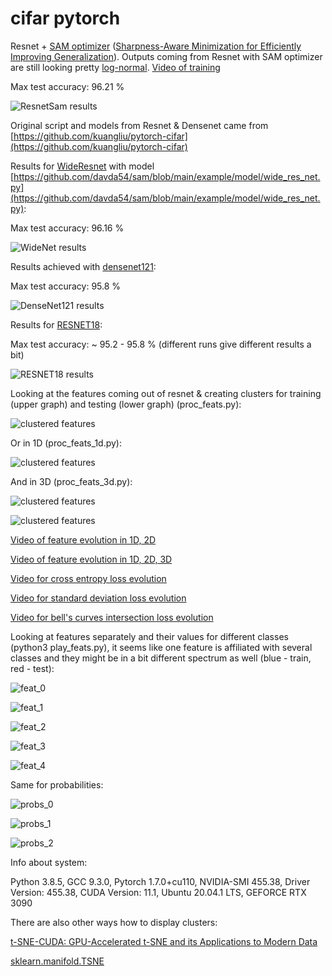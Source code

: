 # cifar pytorch

Resnet + [SAM optimizer](https://github.com/davda54/sam) ([Sharpness-Aware Minimization for Efficiently Improving Generalization](https://arxiv.org/abs/2010.01412)). Outputs coming from Resnet with SAM optimizer are still looking pretty [log-normal](https://en.wikipedia.org/wiki/Log-normal_distribution). [Video of training](https://www.youtube.com/watch?v=n_lHHflX-YQ)

Max test accuracy: 96.21 %

![ResnetSam results](./results/ResnetSam.png)

Original script and models from Resnet & Densenet came from [https://github.com/kuangliu/pytorch-cifar](https://github.com/kuangliu/pytorch-cifar)

Results for [WideResnet](https://arxiv.org/pdf/1605.07146.pdf) with model [https://github.com/davda54/sam/blob/main/example/model/wide_res_net.py](https://github.com/davda54/sam/blob/main/example/model/wide_res_net.py):

Max test accuracy: 96.16 %

![WideNet results](./results/WideResnet.png)

Results achieved with [densenet121](https://arxiv.org/abs/1608.06993):

Max test accuracy: 95.8 %

![DenseNet121 results](./results/DenseNet121.png)

Results for [RESNET18](https://arxiv.org/pdf/1512.03385.pdf):

Max test accuracy: ~ 95.2 - 95.8 % (different runs give different results a bit)

![RESNET18 results](./results/RESNET18.png)

Looking at the features coming out of resnet & creating clusters for training (upper graph) and testing (lower graph) (proc_feats.py):

![clustered features](./results/features_resnet.png)

Or in 1D (proc_feats_1d.py):

![clustered features](./results/features_resnet_1d.png)

And in 3D (proc_feats_3d.py):

![clustered features](./results/features_resnet_3d_train.png)

![clustered features](./results/features_resnet_3d_test.png)

[Video of feature evolution in 1D, 2D](https://www.youtube.com/watch?v=WbPf8EG-JnQ)

[Video of feature evolution in 1D, 2D, 3D](https://www.youtube.com/watch?v=k9tVFuk_XW4)

[Video for cross entropy loss evolution](https://www.youtube.com/watch?v=RN7T2PEjd6g)

[Video for standard deviation loss evolution](https://www.youtube.com/watch?v=CeKXZEX3_Fs)

[Video for bell's curves intersection loss evolution](https://www.youtube.com/watch?v=io-i7Vgvfq8)

Looking at features separately and their values for different classes (python3 play_feats.py), it seems like one feature is affiliated with several classes and they might be in a bit different spectrum as well (blue - train, red - test):

![feat_0](./results/feat_new_0.png)

![feat_1](./results/feat_new_1.png)

![feat_2](./results/feat_new_2.png)

![feat_3](./results/feat_new_3.png)

![feat_4](./results/feat_new_4.png)

Same for probabilities:

![probs_0](./results/probs_new_0.png)

![probs_1](./results/probs_new_1.png)

![probs_2](./results/probs_new_2.png)

Info about system:

Python 3.8.5, GCC 9.3.0, Pytorch 1.7.0+cu110, NVIDIA-SMI 455.38, Driver Version: 455.38, CUDA Version: 11.1, Ubuntu 20.04.1 LTS, GEFORCE RTX 3090


There are also other ways how to display clusters:

[t-SNE-CUDA: GPU-Accelerated t-SNE and its Applications to Modern Data](https://arxiv.org/abs/1807.11824)

[sklearn.manifold.TSNE](https://scikit-learn.org/stable/modules/generated/sklearn.manifold.TSNE.html)

